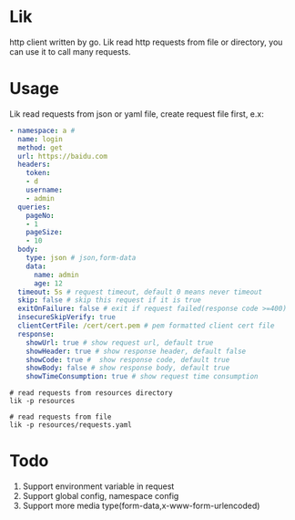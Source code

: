 # Lik

http client written by go. Lik read http requests from file or directory, you can use it to call many requests. 

# Usage

Lik read requests from json or yaml file, create request file first, e.x:

```yaml
- namespace: a # 
  name: login
  method: get
  url: https://baidu.com
  headers:
    token: 
    - d
    username: 
    - admin
  queries:
    pageNo: 
    - 1
    pageSize: 
    - 10
  body: 
    type: json # json,form-data
    data:
      name: admin
      age: 12
  timeout: 5s # request timeout, default 0 means never timeout
  skip: false # skip this request if it is true
  exitOnFailure: false # exit if request failed(response code >=400)
  insecureSkipVerify: true
  clientCertFile: /cert/cert.pem # pem formatted client cert file
  response:
    showUrl: true # show request url, default true
    showHeader: true # show response header, default false
    showCode: true #  show response code, default true
    showBody: false # show response body, default true
    showTimeConsumption: true # show request time consumption 
```

```shell
# read requests from resources directory
lik -p resources
```

```shell
# read requests from file
lik -p resources/requests.yaml
```

# Todo

1. Support environment variable in request
2. Support global config, namespace config
3. Support more media type(form-data,x-www-form-urlencoded)

